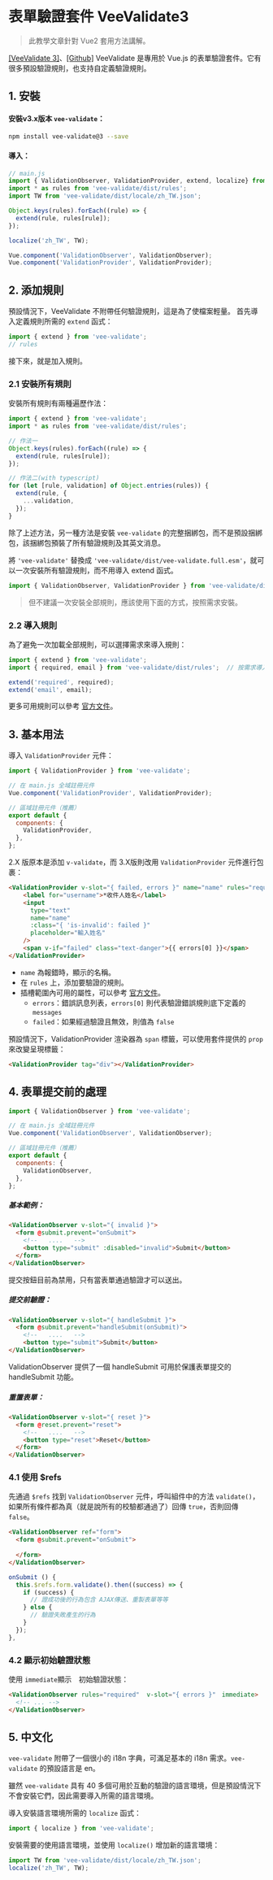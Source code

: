 # 表單驗證套件 VeeValidate3
> 此教學文章針對 Vue2 套用方法講解。

[[VeeValidate 3]](https://vee-validate.logaretm.com/v3/)、[[Github]](https://github.com/logaretm/vee-validate)
VeeValidate 是專用於 Vue.js 的表單驗證套件。它有很多預設驗證規則，也支持自定義驗證規則。

## 1. 安裝
  #### 安裝v3.x版本 `vee-validate`：
  ```sh
  npm install vee-validate@3 --save
  ```

  #### 導入：
  ```js
  // main.js
  import { ValidationObserver, ValidationProvider, extend, localize} from 'vee-validate';
  import * as rules from 'vee-validate/dist/rules';
  import TW from 'vee-validate/dist/locale/zh_TW.json';

  Object.keys(rules).forEach((rule) => {
    extend(rule, rules[rule]);
  });

  localize('zh_TW', TW);

  Vue.component('ValidationObserver', ValidationObserver);
  Vue.component('ValidationProvider', ValidationProvider);
  ```
  <!-- 安裝內容會在下方依序說明。 -->

## 2. 添加規則
  預設情況下，VeeValidate 不附帶任何驗證規則，這是為了使檔案輕量。
  首先導入定義規則所需的 `extend` 函式：
  ```js
  import { extend } from 'vee-validate';
  // rules
  ```
  接下來，就是加入規則。

  ### 2.1 安裝所有規則
  安裝所有規則有兩種遍歷作法：
  ```js
  import { extend } from 'vee-validate';
  import * as rules from 'vee-validate/dist/rules';

  // 作法一
  Object.keys(rules).forEach((rule) => {
    extend(rule, rules[rule]);
  });

  // 作法二(with typescript)
  for (let [rule, validation] of Object.entries(rules)) {
    extend(rule, {
      ...validation,
    });
  }
  ```
  除了上述方法，另一種方法是安裝 `vee-validate` 的完整捆綁包，而不是預設捆綁包，該捆綁包預裝了所有驗證規則及其英文消息。

  將 `'vee-validate'` 替換成 `'vee-validate/dist/vee-validate.full.esm'`，就可以一次安裝所有驗證規則，而不用導入 extend 函式。
  ```js
  import { ValidationObserver, ValidationProvider } from 'vee-validate/dist/vee-validate.full.esm';
  ```
  > 但不建議一次安裝全部規則，應該使用下面的方式，按照需求安裝。

  ### 2.2 導入規則
  為了避免一次加載全部規則，可以選擇需求來導入規則：
  ```js
  import { extend } from 'vee-validate';
  import { required, email } from 'vee-validate/dist/rules';  // 按需求導入規則

  extend('required', required);
  extend('email', email);
  ```
  更多可用規則可以參考 [官方文件](https://vee-validate.logaretm.com/v3/guide/basics.html)。

## 3. 基本用法
  導入 `ValidationProvider` 元件：
  ```js
  import { ValidationProvider } from 'vee-validate';

  // 在 main.js 全域註冊元件
  Vue.component('ValidationProvider', ValidationProvider);  

  // 區域註冊元件（推薦）
  export default {
    components: {
      ValidationProvider,
    },
  };
  ```

  2.X 版原本是添加 `v-validate`，而 3.X版則改用 `ValidationProvider` 元件進行包裹：
  ```html
  <ValidationProvider v-slot="{ failed, errors }" name="name" rules="required">
      <label for="username">*收件人姓名</label>
      <input
        type="text"
        name="name"
        :class="{ 'is-invalid': failed }"
        placeholder="輸入姓名"
      />
      <span v-if="failed" class="text-danger">{{ errors[0] }}</span>
  </ValidationProvider>
  ```
  - `name` 為報錯時，顯示的名稱。
  - 在 `rules` 上，添加要驗證的規則。
  - 插槽範圍內可用的屬性，可以參考 [官方文件](https://vee-validate.logaretm.com/v3/api/validation-provider.html)。
    - `errors`：錯誤訊息列表，`errors[0]` 則代表驗證錯誤規則底下定義的 `messages`
    - `failed`：如果經過驗證且無效，則值為 `false`

  預設情況下，ValidationProvider 渲染器為 `span` 標籤，可以使用套件提供的 `prop` 來改變呈現標籤：
  ```html
  <ValidationProvider tag="div"></ValidationProvider>
  ```

## 4. 表單提交前的處理
  ```js
  import { ValidationObserver } from 'vee-validate';

  // 在 main.js 全域註冊元件
  Vue.component('ValidationObserver', ValidationObserver);

  // 區域註冊元件（推薦）
  export default {
    components: {
      ValidationObserver,
    },
  };
  ```

  ##### 基本範例：
  ```html
  <ValidationObserver v-slot="{ invalid }">
    <form @submit.prevent="onSubmit">
      <!--   ....   -->
      <button type="submit" :disabled="invalid">Submit</button>
    </form>
  </ValidationObserver>
  ```
  提交按鈕目前為禁用，只有當表單通過驗證才可以送出。

  ##### 提交前驗證：
  ```html
  <ValidationObserver v-slot="{ handleSubmit }">
    <form @submit.prevent="handleSubmit(onSubmit)">
      <!--   ....   -->
      <button type="submit">Submit</button>
  </ValidationObserver>
  ```
  ValidationObserver 提供了一個 handleSubmit 可用於保護表單提交的 handleSubmit 功能。

  ##### 重置表單：
  ```html
  <ValidationObserver v-slot="{ reset }">
    <form @reset.prevent="reset">
      <!--   ....   -->
      <button type="reset">Reset</button>
    </form>
  </ValidationObserver>
  ```

  ### 4.1 使用 $refs
  先通過 `$refs` 找到 `ValidationObserver` 元件，呼叫組件中的方法 `validate()`，如果所有條件都為真（就是說所有的校驗都通過了）回傳 `true`，否則回傳 `false`。
  ```html
  <ValidationObserver ref="form">
    <form @submit.prevent="onSubmit">
    
    </form>
  </ValidationObserver>
  ```
  ```js
  onSubmit () {
    this.$refs.form.validate().then((success) => {
      if (success) {
        // 證成功後的行為包含 AJAX傳送、重製表單等等
      } else {
        // 驗證失敗產生的行為
      }
    });
  },
  ```

  ### 4.2 顯示初始驗證狀態
  使用 `immediate`顯示　初始驗證狀態：
  ```html
  <ValidationObserver rules="required"  v-slot="{ errors }"　immediate>
    <!-- ... -->
  </ValidationObserver>
  ```
  
## 5. 中文化
  `vee-validate` 附帶了一個很小的 i18n 字典，可滿足基本的 i18n 需求。`vee-validate` 的預設語言是 en。

  雖然 `vee-validate` 具有 40 多個可用於互動的驗證的語言環境，但是預設情況下不會安裝它們，因此需要導入所需的語言環境。

  導入安裝語言環境所需的 `localize` 函式：
  ```js
  import { localize } from 'vee-validate';
  ```
  安裝需要的使用語言環境，並使用 `localize()` 增加新的語言環境：
  ```js
  import TW from 'vee-validate/dist/locale/zh_TW.json';
  localize('zh_TW', TW);
  ```

